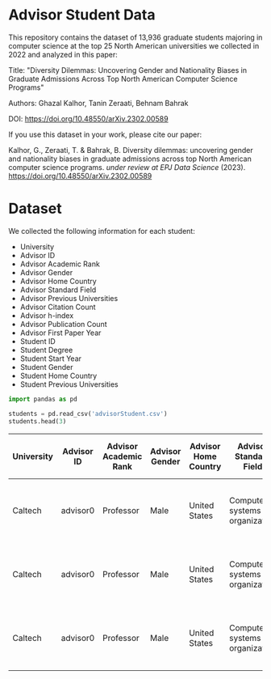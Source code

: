 # Advisor Student Data

This repository contains the dataset of 13,936 graduate students majoring in computer science at the top 25 North American universities we collected in 2022 and analyzed in this paper:

Title: "Diversity Dilemmas: Uncovering Gender and Nationality Biases in Graduate Admissions Across Top North American Computer Science Programs"

Authors: Ghazal Kalhor, Tanin Zeraati, Behnam Bahrak

DOI: https://doi.org/10.48550/arXiv.2302.00589

If you use this dataset in your work, please cite our paper:

Kalhor, G., Zeraati, T. & Bahrak, B. Diversity dilemmas: uncovering gender and nationality biases in graduate admissions across top North American computer science programs. *under review at EPJ Data Science* (2023). https://doi.org/10.48550/arXiv.2302.00589

# Dataset

We collected the following information for each student:

* University
* Advisor ID
* Advisor Academic Rank
* Advisor Gender
* Advisor Home Country
* Advisor Standard Field
* Advisor Previous Universities
* Advisor Citation Count
* Advisor h-index
* Advisor Publication Count
* Advisor First Paper Year
* Student ID
* Student Degree
* Student Start Year
* Student Gender
* Student Home Country
* Student Previous Universities

```python
import pandas as pd

students = pd.read_csv('advisorStudent.csv')
students.head(3)
```

University|	Advisor ID|	Advisor Academic Rank|	Advisor Gender|	Advisor Home Country|	Advisor Standard Field|	Advisor Previous Universities|	Advisor Citation Count|	Advisor h-index|	Advisor Publication Count|	Advisor First Paper Year|	Student ID|	Student Degree|	Student Start Year|	Student Gender|	Student Home Country| Student Previous Universities|
|----|----|----|----|----|----|----|----|----|----|----|----|----|----|----|----|----|
|Caltech|	advisor0|	Professor|	Male|	United States|	Computer systems organization|	University of St. Thomas/University of California, Berkeley/University of California, Berkeley|	6798| 44| 307|	2002|	student0|	PhD| 2017|	Female|	United States|	Rice University|
|Caltech|	advisor0|	Professor|	Male|	United States|	Computer systems organization|	University of St. Thomas/University of California, Berkeley/University of California, Berkeley|	6798| 44| 307|	2002|	student1|	PhD| 2010|	Female|	China|	University of Science and Technology of China|
|Caltech|	advisor0|	Professor|	Male|	United States|	Computer systems organization|	University of St. Thomas/University of California, Berkeley/University of California, Berkeley|	6798| 44| 307|	2002|	student2|	PhD| 2017|	Female|	United States|	University of Nebraska - Lincoln|
